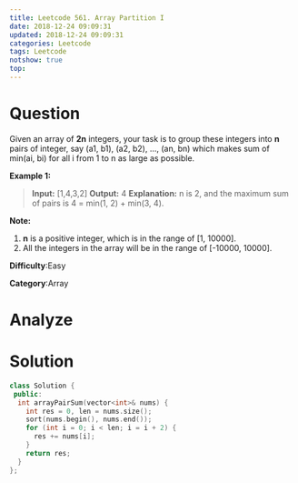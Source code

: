 ```yaml
---
title: Leetcode 561. Array Partition I
date: 2018-12-24 09:09:31
updated: 2018-12-24 09:09:31
categories: Leetcode
tags: Leetcode
notshow: true
top:
---
```


# Question

Given an array of  **2n**  integers, your task is to group these integers into  **n**  pairs of integer, say (a1, b1), (a2, b2), ..., (an, bn) which makes sum of min(ai, bi) for all i from 1 to n as large as possible.

**Example 1:**  

> **Input:** [1,4,3,2]
> **Output:** 4
> **Explanation:** n is 2, and the maximum sum of pairs is 4 = min(1, 2) + min(3, 4).

**Note:**  

1. **n**  is a positive integer, which is in the range of [1, 10000].
2. All the integers in the array will be in the range of [-10000, 10000].

**Difficulty**:Easy

**Category**:Array

<!-- more -->

# Analyze

# Solution

```cpp
class Solution {
 public:
  int arrayPairSum(vector<int>& nums) {
    int res = 0, len = nums.size();
    sort(nums.begin(), nums.end());
    for (int i = 0; i < len; i = i + 2) {
      res += nums[i];
    }
    return res;
  }
};
```